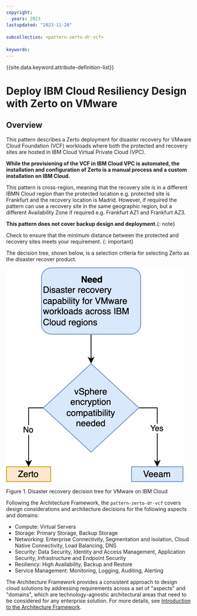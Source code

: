 ```yaml
---
copyright:
  years: 2023
lastupdated: "2023-11-28"

subcollection: <pattern-zerto-dr-vcf>

keywords:
---
```

{{site.data.keyword.attribute-definition-list}}

# Deploy IBM Cloud Resiliency Design with Zerto on VMware

## Overview

This pattern describes a Zerto deployment for disaster recovery for VMware Cloud Foundation (VCF) workloads where both the protected and recovery sites are hosted in IBM Cloud Virtual Private Cloud (VPC).

**While the provisioning of the VCF in IBM Cloud VPC is automated, the installation and configuration of Zerto is a manual process and a custom installation on IBM Cloud.**

This pattern is cross-region, meaning that the recovery site is in a different IBMN Cloud region than the protected location e.g. protected site is Frankfurt and the recovery location is Madrid. However, if required the pattern can use a recovery site in the same geographic region, but a different Availability Zone if required e.g. Frankfurt AZ1 and Frankfurt AZ3.

**This pattern does not cover backup design and deployment.**{: note}

Check to ensure that the minimum distance between the protected and recovery sites meets your requirement. {: important}

The decision tree, shown below, is a selection criteria for selecting Zerto as the disaster recover product.

![Disaster_recovery_for_VMware workloads_on_ibm_cloud_decision_tree](image/Zerto-tree.svg)

Figure 1. Disaster recovery decision tree for VMware on IBM Cloud

Following the Architecture Framework, the ` pattern-zerto-dr-vcf ` covers design considerations and architecture decisions for the following aspects and domains:

- Compute: Virtual Servers
- Storage: Primary Storage, Backup Storage
- Networking: Enterprise Connectivity, Segmentation and Isolation, Cloud Native Connectivity, Load Balancing, DNS
- Security: Data Security, Identity and Access Management, Application Security, Infrastructure and Endpoint Security
- Resiliency: High Availability, Backup and Restore
- Service Management: Monitoring, Logging, Auditing, Alerting

The Architecture Framework provides a consistent approach to design cloud solutions by addressing requirements across a set of "aspects" and "domains", which are technology-agnostic architectural areas that need to be considered for any enterprise solution. For more details, see [Introduction to the Architecture Framework](file:////docs/architecture-framework).
